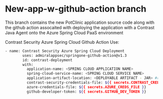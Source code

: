 # New-app-w-github-action branch

This branch contains the new PotClinic application source code along with the github action assocaited with deploying the application with a Contrast Java Agent onto the Azure Spring Cloud PaaS environment

Contrast Security Azure Spring Cloud Github Action Use:

```sh
- name: Contrast Security Azure Spring Cloud Deployment
        uses: admiralappsec/springone-github-action@v1.3
        id: contrast-deployment
        with:
          application-name: <SPRING CLOUD APPLICATION NAME>
          spring-cloud-service-name: <SPRING CLOUD SERVICE NAME>
          application-artifact-location: <DEPLOYABLE ARTIFACT - JAR> #relative to '/github/workspace/'
          contrast-security-credentials-file: ${{ secrets.CONTRAST_CREDS_FILE }}
          azure-credentials-file: ${{ secrets.AZURE_CREDS_FILE }}
          github-developer-token: ${{ secrets.GITHUB_DEV_TOKEN }}
```
